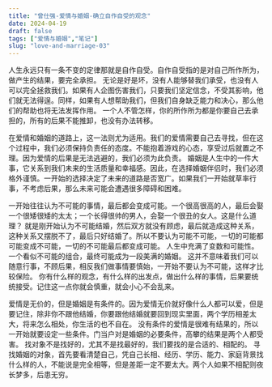 ```yaml
---
title: "曾仕强-爱情与婚姻-确立自作自受的观念"
date: 2024-04-19
draft: false
tags: ["爱情与婚姻","笔记"]
slug: "love-and-marriage-03"
---
```


人生永远只有一条不变的定律那就是自作自受。自作自受指的是对自己所作所为，做产生的结果，要完全承担。
无论是好是坏，没有人能够替我们承受，也没有人可以完全拯救我们。如果有人企图伤害我们，只要我们坚定信念，不受其影响，他们就无法得逞。同样，如果有人想帮助我们，但我们自身缺乏能力和决心，那么他们的帮助也将无法发挥作用。
一个人不管怎样，你的所作所为都是你要自己去承担的，所有的后果不能推卸，也没有办法转移。

在爱情和婚姻的道路上，这一法则尤为适用。我们的爱情需要自己去寻找，但在这个过程中，我们必须保持负责任的态度。不能抱着游戏的心态，享受过后就置之不理。因为爱情的后果是无法逃避的，我们必须为此负责。
婚姻是人生中的一件大事，它关系到我们未来的生活质量和幸福感。因此，在选择婚姻伴侣时，我们必须格外谨慎。一开始的选择决定了未来的道路是否宽广。如果我们一开始就草率行事，不考虑后果，那么未来可能会遭遇很多障碍和困难。

一开始往往认为不可能的事情，最后都会变成可能。一个很高很高的人，最后会娶一个很矮很矮的太太；一个长得很帅的男人，会娶一个很丑的女人。这是什么道理？
就是刚开始认为不可能结婚，然后双方就没有顾虑，最后就造成这种关系，这种关系又摆脱不了，最后只好结婚了。所以不要认为可能不可能，一切的可能都可能变成不可能，一切的不可能最后都变成可能。
人生中充满了变数和可能性。一个看似不可能的组合，最终可能成为一段美满的婚姻。
这并不意味着我们可以随意行事，不顾后果，相反我们做事情要慎始，一开始不要认为不可能，这样才比较保险。
你有什么样的观念，有什么样的出发点，做出什么样的事情，后果要统统接受。记住这一点你就会慎重，就会小心不会乱来。

爱情是无价的，但是婚姻是有条件的。因为爱情无价就好像什么人都可以爱，但是要记住，除非你不跟他结婚，你要跟他结婚就要回到现实里面，两个学历相差太大，将来怎么相处，你生活的也不自在。
没有条件的爱情是很难有结果的，所以一开始就要设定一些条件。门当户对是婚姻的必要条件，高攀的结果是两个人都受害。
找对象不是找好的，尤其不是找最好的，我们要找的是合适的、相配的。
寻找婚姻的对象，首先要看清楚自己，凭自己长相、经历、学历、能力、家庭背景找什么样的人，不能说是完全相等，但是差距一定不要太大。两个人如果不相配则夜长梦多，后患无穷。



